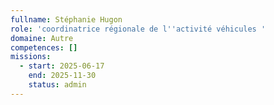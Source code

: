 ```yaml
---
fullname: Stéphanie Hugon
role: 'coordinatrice régionale de l''activité véhicules '
domaine: Autre
competences: []
missions:
  - start: 2025-06-17
    end: 2025-11-30
    status: admin
---
```

